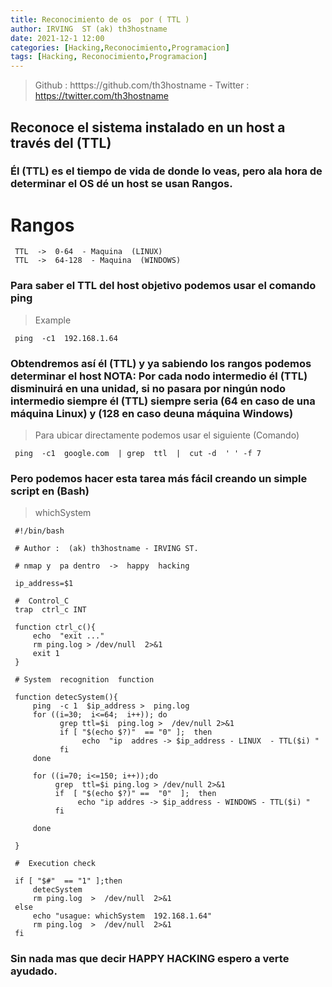 ```yaml
---
title: Reconocimiento de os  por ( TTL ) 
author: IRVING  ST (ak) th3hostname
date: 2021-12-1 12:00
categories: [Hacking,Reconocimiento,Programacion]
tags: [Hacking, Reconocimiento,Programacion]
---
```

> Github  : htttps://github.com/th3hostname    -    Twitter : https://twitter.com/th3hostname

## Reconoce el sistema instalado en un host a través del (TTL)


### Él (TTL) es el tiempo de vida de donde lo veas, pero ala hora de determinar el OS dé un host se usan Rangos.

# Rangos
    

     TTL  ->  0-64  - Maquina  (LINUX)
     TTL  ->  64-128  - Maquina  (WINDOWS)

### Para  saber  el TTL  del host  objetivo   podemos  usar  el comando  ping  
> Example  

     ping  -c1  192.168.1.64 


### Obtendremos así él (TTL)  y ya sabiendo  los  rangos podemos  determinar  el host     NOTA: Por cada  nodo intermedio  él  (TTL) disminuirá  en una unidad, si no pasara por ningún nodo intermedio siempre él (TTL) siempre  seria  (64 en  caso de  una máquina  Linux)  y (128  en caso  deuna  máquina Windows)
>  Para ubicar directamente podemos usar el siguiente (Comando)
     
     ping  -c1  google.com  | grep  ttl  |  cut -d  ' ' -f 7


### Pero podemos  hacer esta tarea más fácil  creando un simple script en (Bash)

> whichSystem
     
     
     #!/bin/bash 

     # Author :  (ak) th3hostname - IRVING ST. 

     # nmap y  pa dentro  ->  happy  hacking  

     ip_address=$1

     #  Control_C 
     trap  ctrl_c INT 

     function ctrl_c(){
         echo  "exit ..."
         rm ping.log > /dev/null  2>&1
         exit 1 
     }

     # System  recognition  function

     function detecSystem(){
         ping  -c 1  $ip_address >  ping.log 
         for ((i=30;  i<=64;  i++)); do
               grep ttl=$i  ping.log >  /dev/null 2>&1 
               if [ "$(echo $?)"  == "0" ];  then
                    echo  "ip  addres -> $ip_address - LINUX  - TTL($i) "  
               fi     
         done    

         for ((i=70; i<=150; i++));do  
              grep  ttl=$i ping.log > /dev/null 2>&1 
              if  [ "$(echo $?)" ==  "0"  ];  then  
                   echo "ip addres -> $ip_address - WINDOWS - TTL($i) "               
              fi

         done  

     } 

     #  Execution check  

     if [ "$#"  == "1" ];then
         detecSystem
         rm ping.log  >  /dev/null  2>&1 
     else  
         echo "usague: whichSystem  192.168.1.64"  
         rm ping.log  >  /dev/null  2>&1
     fi

###  Sin  nada  mas que  decir HAPPY HACKING  espero  a verte ayudado. 
